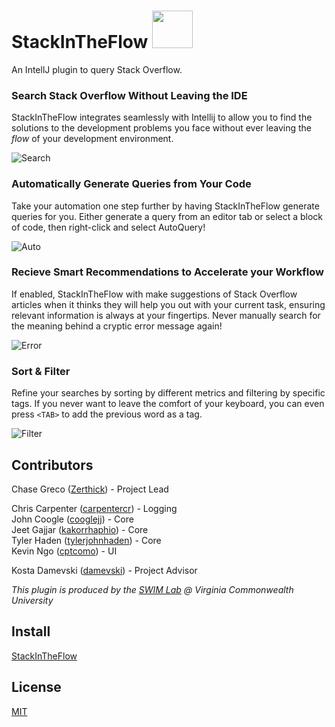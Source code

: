 # StackInTheFlow <img src="https://github.com/vcu-swim-lab/stack-intheflow/blob/master/src/main/resources/icons/main.png" width="65" height="60">

An IntellJ plugin to query Stack Overflow.

### Search Stack Overflow Without Leaving the IDE
StackInTheFlow integrates seamlessly with Intellij to allow you to find the solutions to the development problems you face without ever leaving the *flow* of your development environment.

![Search](https://i.imgur.com/jvoysIm.gif)

### Automatically Generate Queries from Your Code
Take your automation one step further by having StackInTheFlow generate queries for you. Either generate a query from an editor tab or select a block of code, then right-click and select AutoQuery!

![Auto](https://i.imgur.com/hYgFOJh.gif)

### Recieve Smart Recommendations to Accelerate your Workflow
If enabled, StackInTheFlow with make suggestions of Stack Overflow articles when it thinks they will help you out with your current task, ensuring relevant information is always at your fingertips. Never manually search for the meaning behind a cryptic error message again!

![Error](https://i.imgur.com/L9WO8OF.png)

### Sort & Filter
Refine your searches by sorting by different metrics and filtering by specific tags. If you never want to leave the comfort of your keyboard, you can even press `<TAB>` to add the previous word as a tag.

![Filter](https://i.imgur.com/NuQF2cl.gif)

## Contributors
Chase Greco ([Zerthick](https://github.com/zerthick)) - Project Lead  

Chris Carpenter ([carpentercr](https://github.com/carpentercr)) - Logging  
John Coogle ([cooglejj](https://github.com/cooglejj)) - Core  
Jeet Gajjar ([kakorrhaphio](https://github.com/kakorrhaphio)) - Core  
Tyler Haden ([tylerjohnhaden](https://github.com/tylerjohnhaden)) - Core  
Kevin Ngo ([cptcomo](https://github.com/cptcomo)) - UI  

Kosta Damevski  ([damevski](https://damevski.github.io)) - Project Advisor  

*This plugin is produced by the [SWIM Lab](http://vcu-swim-lab.github.io/) @ Virginia Commonwealth University*

## Install
[StackInTheFlow](https://plugins.jetbrains.com/plugin/9653-stackintheflow)

## License
[MIT](./LICENSE)
